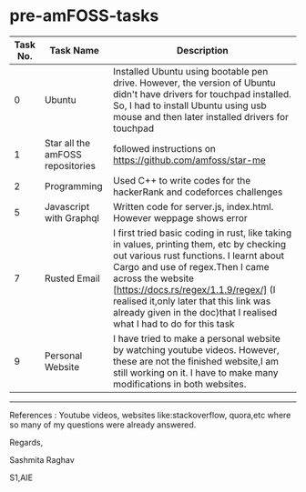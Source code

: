 # pre-amFOSS-tasks
Task No. | Task Name | Description
--- | --- | ---
0| Ubuntu  | Installed Ubuntu using bootable pen drive. However, the version of Ubuntu didn't have drivers for touchpad installed. So, I had to install Ubuntu using usb mouse and then later installed drivers for touchpad
1 | Star all the amFOSS repositories  | followed instructions on https://github.com/amfoss/star-me
2| Programming | Used C++ to write codes for the hackerRank and codeforces challenges
5 | Javascript with Graphql | Written code for server.js, index.html. However weppage shows error
7 | Rusted Email | I first tried basic coding in rust, like taking in values, printing them, etc by checking out various rust functions. I learnt about Cargo and use of regex.Then I came across the website [https://docs.rs/regex/1.1.9/regex/] (I realised it,only later that this link was already given in the doc)that I realised what I had to do for this task
9| Personal Website |  I have tried to make a personal website by watching youtube videos. However, these are not the finished website,I am still working on it. I have to make many modifications in both websites.

---

References : Youtube videos, websites like:stackoverflow, quora,etc where so many of my questions were already answered.



Regards,

Sashmita Raghav

S1,AIE



